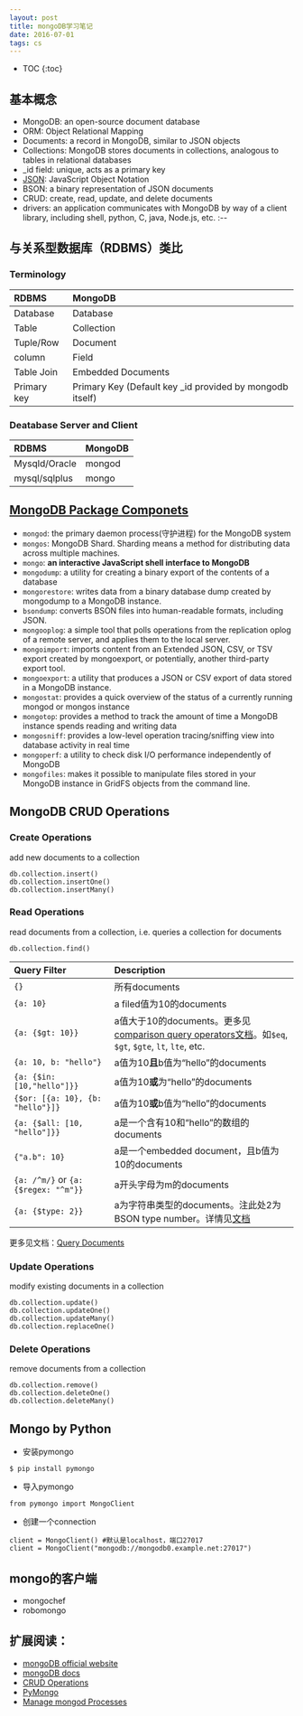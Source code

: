 ```yaml
---
layout: post
title: mongoDB学习笔记
date: 2016-07-01
tags: cs
---
```


* TOC
{:toc}

## 基本概念

- MongoDB: an open-source document database
- ORM: Object Relational Mapping
- Documents: a record in MongoDB, similar to JSON objects
- Collections: MongoDB stores documents in collections, analogous to tables in relational databases
- _id field: unique, acts as a primary key
- [JSON](http://www.json.org/): JavaScript Object Notation
- BSON: a binary representation of JSON documents
- CRUD: create, read, update, and delete documents
- drivers: an application communicates with MongoDB by way of a client library, including shell, python, C, java, Node.js, etc.
:--
## 与关系型数据库（RDBMS）类比

### Terminology

|RDBMS|MongoDB|
|:--|:--|
|Database|Database|
|Table|Collection|
|Tuple/Row|Document|
|column|Field|
|Table Join|Embedded Documents|
|Primary key|Primary Key (Default key _id provided by mongodb itself)|

### Deatabase Server and Client

|RDBMS|MongoDB|
|:--|:--|
|Mysqld/Oracle|mongod|
|mysql/sqlplus|mongo|

## [MongoDB Package Componets](https://docs.mongodb.com/manual/reference/program/)

- `mongod`: the primary daemon process(守护进程) for the MongoDB system
- `mongos`: MongoDB Shard. Sharding means a method for distributing data across multiple machines.
- `mongo`: **an interactive JavaScript shell interface to MongoDB**
- `mongodump`: a utility for creating a binary export of the contents of a database
- `mongorestore`: writes data from a binary database dump created by mongodump to a MongoDB instance.
- `bsondump`: converts BSON files into human-readable formats, including JSON.
- `mongooplog`: a simple tool that polls operations from the replication oplog of a remote server, and applies them to the local server. 
- `mongoimport`: imports content from an Extended JSON, CSV, or TSV export created by mongoexport, or potentially, another third-party export tool.
- `mongoexport`: a utility that produces a JSON or CSV export of data stored in a MongoDB instance.
- `mongostat`: provides a quick overview of the status of a currently running mongod or mongos instance
- `mongotop`: provides a method to track the amount of time a MongoDB instance spends reading and writing data
- `mongosniff`: provides a low-level operation tracing/sniffing view into database activity in real time
- `mongoperf`: a utility to check disk I/O performance independently of MongoDB
- `mongofiles`: makes it possible to manipulate files stored in your MongoDB instance in GridFS objects from the command line.


## MongoDB CRUD Operations

### Create Operations

add new documents to a collection

```
db.collection.insert()
db.collection.insertOne()
db.collection.insertMany() 
```

### Read Operations

read documents from a collection, i.e. queries a collection for documents

```
db.collection.find()
```

|Query Filter|Description|
|:--|:--|
|`{}`|所有documents|
|`{a: 10}`|a filed值为10的documents|
|`{a: {$gt: 10}}`|a值大于10的documents。更多见[comparison query operators文档](https://docs.mongodb.com/manual/reference/operator/query-comparison/#query-selectors-comparison)。如`$eq`, `$gt`, `$gte`, `lt`, `lte`, etc.|
|`{a: 10, b: "hello"}`|a值为10**且**b值为“hello”的documents|
|`{a: {$in: [10,"hello"]}}`|a值为10**或**为“hello”的documents|
|`{$or: [{a: 10}, {b: "hello"}]}`|a值为10**或**b值为“hello”的documents|
|`{a: {$all: [10, "hello"]}}`|a是一个含有10和“hello”的数组的documents|
|`{"a.b": 10}`|a是一个embedded document，且b值为10的documents|
|`{a: /^m/}` or `{a: {$regex: "^m"}}`|a开头字母为m的documents|
|`{a: {$type: 2}}`|a为字符串类型的documents。注此处2为BSON type number。详情见[文档](https://docs.mongodb.com/manual/reference/operator/query/type/#document-type-available-types)|

更多见文档：[Query Documents](https://docs.mongodb.com/manual/tutorial/query-documents/)



### Update Operations

modify existing documents in a collection

```
db.collection.update()
db.collection.updateOne()
db.collection.updateMany()
db.collection.replaceOne()
```

### Delete Operations

remove documents from a collection

```
db.collection.remove()
db.collection.deleteOne()
db.collection.deleteMany()
```

## Mongo by Python

- 安装pymongo

```
$ pip install pymongo  
```

- 导入pymongo

```
from pymongo import MongoClient
```

- 创建一个connection

```
client = MongoClient() #默认是localhost，端口27017
client = MongoClient("mongodb://mongodb0.example.net:27017")
```

## mongo的客户端

- mongochef
- robomongo

## 扩展阅读：

- [mongoDB official website](https://www.mongodb.com/)
- [mongoDB docs](https://docs.mongodb.com/)
- [CRUD Operations](https://docs.mongodb.com/manual/crud/)
- [PyMongo](https://docs.mongodb.com/getting-started/python/client/)
- [Manage mongod Processes](https://docs.mongodb.com/manual/tutorial/manage-mongodb-processes/)